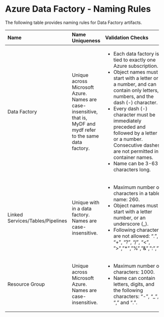 <properties 
	pageTitle="Data Factory - Naming Rules | Microsoft Azure" 
	description="Describes naming rules for Data Factory entities." 
	services="data-factory" 
	documentationCenter="" 
	authors="spelluru" 
	manager="jhubbard" 
	editor="monicar"/>

<tags 
	ms.service="data-factory" 
	ms.workload="data-services" 
	ms.tgt_pltfrm="na" 
	ms.devlang="na" 
	ms.topic="article" 
	ms.date="09/12/2016" 
	ms.author="spelluru"/>

# Azure Data Factory - Naming Rules 
The following table provides naming rules for Data Factory artifacts.



Name | Name Uniqueness | Validation Checks
:--- | :-------------- | :----------------
Data Factory | Unique across Microsoft Azure. Names are case-insensitive, that is, MyDF and mydf refer to the same data factory. |<ul><li>Each data factory is tied to exactly one Azure subscription.</li><li>Object names must start with a letter or a number, and can contain only letters, numbers, and the dash (-) character.</li><li>Every dash (-) character must be immediately preceded and followed by a letter or a number. Consecutive dashes are not permitted in container names.</li><li>Name can be 3-63 characters long.</li></ul>
Linked Services/Tables/Pipelines | Unique with in a data factory. Names are case-insensitive. | <ul><li>Maximum number of characters in a table name: 260.</li><li>Object names must start with a letter number, or an underscore (_).</li><li>Following characters are not allowed: “.”, “+”, “?”, “/”, “<”, ”>”,”*”,”%”,”&”,”:”,”\\”</li></ul>
Resource Group | Unique across Microsoft Azure. Names are case-insensitive. | <ul><li>Maximum number of characters: 1000.</li><li>Name can contain letters, digits, and the following characters: “-”, “_”, “,” and “.”.</li></ul>